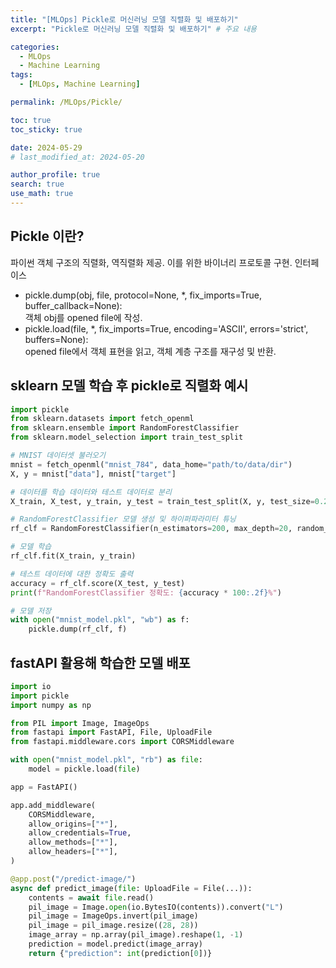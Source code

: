 ```yaml
---
title: "[MLOps] Pickle로 머신러닝 모델 직렬화 및 배포하기"
excerpt: "Pickle로 머신러닝 모델 직렬화 및 배포하기" # 주요 내용

categories:
  - MLOps
  - Machine Learning
tags:
  - [MLOps, Machine Learning]

permalink: /MLOps/Pickle/

toc: true
toc_sticky: true

date: 2024-05-29
# last_modified_at: 2024-05-20

author_profile: true
search: true
use_math: true
---
```


## Pickle 이란?

파이썬 객체 구조의 직렬화, 역직렬화 제공. 이를 위한 바이너리 프로토콜 구현.
인터페이스
  - pickle.dump(obj, file, protocol=None, *, fix_imports=True, buffer_callback=None):   
    객체 obj를 opened file에 작성.
  - pickle.load(file, *, fix_imports=True, encoding='ASCII', errors='strict', buffers=None):    
    opened file에서 객체 표현을 읽고, 객체 계층 구조를 재구성 및 반환.

## sklearn 모델 학습 후 pickle로 직렬화 예시
```python
import pickle
from sklearn.datasets import fetch_openml
from sklearn.ensemble import RandomForestClassifier
from sklearn.model_selection import train_test_split

# MNIST 데이터셋 불러오기
mnist = fetch_openml("mnist_784", data_home="path/to/data/dir")
X, y = mnist["data"], mnist["target"]

# 데이터를 학습 데이터와 테스트 데이터로 분리
X_train, X_test, y_train, y_test = train_test_split(X, y, test_size=0.2, random_state=42)

# RandomForestClassifier 모델 생성 및 하이퍼파라미터 튜닝
rf_clf = RandomForestClassifier(n_estimators=200, max_depth=20, random_state=42)

# 모델 학습
rf_clf.fit(X_train, y_train)

# 테스트 데이터에 대한 정확도 출력
accuracy = rf_clf.score(X_test, y_test)
print(f"RandomForestClassifier 정확도: {accuracy * 100:.2f}%")

# 모델 저장
with open("mnist_model.pkl", "wb") as f:
    pickle.dump(rf_clf, f)
```

## fastAPI 활용해 학습한 모델 배포
```python
import io
import pickle
import numpy as np

from PIL import Image, ImageOps
from fastapi import FastAPI, File, UploadFile
from fastapi.middleware.cors import CORSMiddleware

with open("mnist_model.pkl", "rb") as file:
    model = pickle.load(file)

app = FastAPI()

app.add_middleware(
    CORSMiddleware,
    allow_origins=["*"],
    allow_credentials=True,
    allow_methods=["*"],
    allow_headers=["*"],
)

@app.post("/predict-image/")
async def predict_image(file: UploadFile = File(...)):
    contents = await file.read()
    pil_image = Image.open(io.BytesIO(contents)).convert("L")
    pil_image = ImageOps.invert(pil_image)
    pil_image = pil_image.resize((28, 28))
    image_array = np.array(pil_image).reshape(1, -1)
    prediction = model.predict(image_array)
    return {"prediction": int(prediction[0])}
```